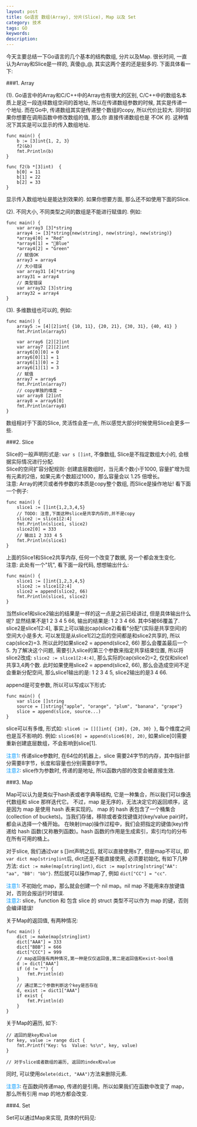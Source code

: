 ```yaml
---
layout: post
title: Go语言 数组(Array), 分片(Slice), Map 以及 Set
category: 技术
tags: GO
keywords:
description:
---
```


今天主要总结一下Go语言的几个基本的结构数组, 分片以及Map.
很长时间, 一直认为Array和Slice是一样的, 真傻@_@, 其实这两个差的还是挺多的.
下面具体看一下:

###1. Array

(1). Go语言中的Array和C/C++中的Array也有很大的区别, C/C++中的数组名本质上是这一段连续数组空间的首地址, 所以在传递数组参数的时候,
其实是传递一个地址. 而在Go中, 传递数组其实是传递整个数组的copy, 所以代价比较大. 同时如果你想要在调用函数中修改数组的值, 那么你
直接传递数组也是 不OK 的. 这种情况下其实是可以显示的传入数组地址.

```
func main() {
    b := [3]int{1, 2, 3}
    f2(&b)
    fmt.Println(b)
}

func f2(b *[3]int)  {
	b[0] = 11
	b[1] = 22
	b[2] = 33
}
```

显示传入数组地址是能达到效果的. 如果你想要方面, 那么还不如使用下面的Slice. <br>

(2). 不同大小, 不同类型之间的数组是不能进行赋值的. 例如:

```
func main() {
	var array3 [3]*string
	array4 := [3]*string{new(string), new(string), new(string)}
	*array4[0] = "Red"
	*array4[1] = "Blue"
	*array4[2] = "Green"
    // 赋值OK
	array3 = array4
	// 大小错误
	var array31 [4]*string
	array31 = array4
	// 类型错误
	var array32 [3]string
	array32 = array4
}
```

(3). 多维数组也可以的, 例如:

```
func main() {
	array5 := [4][2]int{ {10, 11}, {20, 21}, {30, 31}, {40, 41} }
	fmt.Println(array5)

	var array6 [2][2]int
	var array7 [2][2]int
	array6[0][0] = 0
	array6[0][1] = 1
	array6[1][0] = 2
	array6[1][1] = 3
	// 赋值
	array7 = array6
	fmt.Println(array7)
	// copy单独的维度 ~
	var array8 [2]int
	array8 = array6[0]
	fmt.Println(array8)
}
```

数组相对于下面的Slice, 灵活性会差一点, 所以感觉大部分时候使用Slice会更多一些. <br>

###2. Slice

Slice的一般声明形式是: ```var s []int```, 不像数组, Slice是不指定数组大小的, 会根据实际情况进行分配. <br>
Slice的空间扩容分配规则: 创建底层数组时，当元素个数小于1000, 容量扩增为现有元素的2倍，如果元素个数超过1000，那么容量会以 1.25 倍增长。 <br>
注意: Array的拷贝或者传参数的本质是copy整个数组, 而Slice是操作地址! 看下面一个例子:

```
func main() {
	slice1 := []int{1,2,3,4,5}
	// TODO: 注意,下面这种slice是共享内存的,并不是copy
	slice2 := slice1[2:4]
	fmt.Println(slice1, slice2)
	slice2[0] = 333
	// 输出1 2 333 4 5
	fmt.Println(slice1)
}
```
上面的Slice1和Slice2共享内存, 任何一个改变了数据, 另一个都会发生变化. <br>
注意: 此处有一个"坑", 看下面一段代码, 想想输出什么:

```
func main() {
	slice1 := []int{1,2,3,4,5}
	slice2 := slice1[2:4]
	slice2 = append(slice2, 66)
    fmt.Println(slice1, slice2)
}
```
当然slice1和slice2输出的结果是一样的这一点是之前已经讲过, 但是具体输出什么呢?
显然结果不是1 2 3 4 5 66, 输出的结果是: 1 2 3 4 66. 其中5被66覆盖了.
slice2是slice1[2:4], 事实上可以输出cap(slice2)看看"分配"(实际是共享空间)的空间大小是多大.
可以发现是从slice1[2]之后的空间都是和slice2共享的, 所以cap(slice2)=3. 所以此时如果slice2 = append(slice2, 66)
那么会覆盖最后一个5. 为了解决这个问题, 需要引入slice的第三个参数来指定共享结束位置, 所以将slice2改成:
```slice2 := slice1[2:4:4]```, 那么实际的cap(slice2)=2, 仅仅和slice1共享3,4两个数. 此时如果使用slice2 = append(slice2, 66),
那么会造成空间不足会重新分配空间, 那么slice1输出的是: 1 2 3 4 5, slice2输出的是3 4 66.<br>

append是可变参数, 所以可以写成以下形式:

```
func main() {
    var slice []string
	source = []string{"apple", "orange", "plum", "banana", "grape"}
	slice = append(slice, source...)
}
```

slice可以有多维, 形式如: ```slice6 := [][]int{ {10}, {20, 30} }```, 每个维度之间也是互不影响的.
例如: ```slice6[0] = append(slice6[0], 20)```, 如果slice[0]需要重新创建底层数组，不会影响到slice[1]. <br>


<font color=#0099ff>注意1</font>: 传递slice参数时, 在64位的机器上，slice 需要24字节的内存，其中指针部分需要8字节，长度和容量也分别需要8字节。<br>
<font color=#0099ff>注意2</font>: slice作为参数时, 传递的是地址, 所以函数内部的改变会被直接生效.


###3. Map


Map可以认为是类似于hash表或者字典等结构, 它是一种集合，所以我们可以像迭代数组和 slice 那样迭代它。
不过，map 是无序的，无法决定它的返回顺序，这是因为 map 是使用 hash 表来实现的。
map 的 hash 表包含了一个桶集合(collection of buckets)。当我们存储，移除或者查找键值对(key/value pair)时，都会从选择一个桶开始。
在映射(map)操作过程中，我们会把指定的键值(key)传递给 hash 函数(又称散列函数)。hash 函数的作用是生成索引，索引均匀的分布在所有可用的桶上。
<br>

对于slice, 我们通过var s []int声明之后, 就可以直接使用s了, 但是map不可以, 即```var dict map[string]int```后, dict还是不能直接使用,
必须要初始化, 有如下几种方法: ```dict := make(map[string]int)```, ```dict := map[string]string{"AA": "aa", "BB": "bb"}```.
然后就可以操作map了, 例如 ```dict["CC"] = "cc"```.<br>

<font color=#0099ff>注意1</font>: 不初始化 map，那么就会创建一个 nil map。nil map 不能用来存放键值对，否则会报运行时错误.<br>
<font color=#0099ff>注意2</font>: slice，function 和 包含 slice 的 struct 类型不可以作为 map 的键，否则会编译错误! <br>

关于Map的返回值, 有两种情况:

```
func main() {
	dict := make(map[string]int)
	dict["AAA"] = 333
	dict["BBB"] = 666
	dict["CCC"] = 999
	// map返回值有两种情况,第一种是仅仅返回值,第二是返回值和exist-bool值
	d := dict["AAA"]
	if (d != "") {
		fmt.Println(d)
	}
	// 通过第二个参数判断这个key是否存在
	d, exist := dict1["AAA"]
	if exist {
		fmt.Println(d)
	}
}
```

关于Map的遍历, 如下:

```
// 返回的是key和value
for key, value := range dict {
	fmt.Printf("Key: %s  Value: %s\n", key, value)
}

// 对于slice或者数组的遍历, 返回的index和value

```

同时, 可以使用```delete(dict, "AAA")```方法来删除元素. <br>

<font color=#0099ff>注意3</font>: 在函数间传递map, 传递的是引用。所以如果我们在函数中改变了 map，那么所有引用 map 的地方都会改变.


###4. Set

Set可以通过Map来实现, 具体的代码见:















